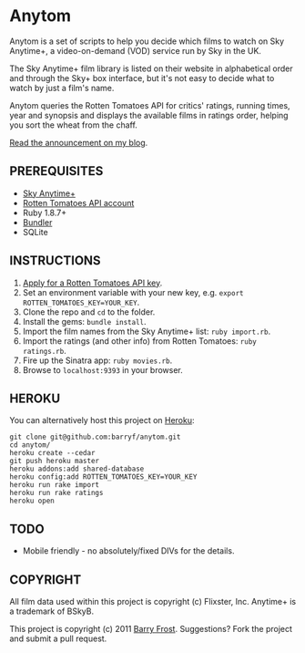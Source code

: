# Anytom

Anytom is a set of scripts to help you decide which films to watch on Sky Anytime+, a video-on-demand (VOD) service run by Sky in the UK. 

The Sky Anytime+ film library is listed on their website in alphabetical order and through the Sky+ box interface, but it's not easy to decide what to watch by just a film's name. 

Anytom queries the Rotten Tomatoes API for critics' ratings, running times, year and synopsis and displays the available films in ratings order, helping you sort the wheat from the chaff.

[Read the announcement on my blog](http://barryfrost.com/articles/deciding-what-film-to-watch-with-apis-and-ruby).

## PREREQUISITES

- [Sky Anytime+](http://www.sky.com/shop/tv/anytime-plus/get-it-now/)
- [Rotten Tomatoes API account](http://developer.rottentomatoes.com/member/register)
- Ruby 1.8.7+
- [Bundler](http://gembundler.com/)
- SQLite

## INSTRUCTIONS

1. [Apply for a Rotten Tomatoes API key](http://developer.rottentomatoes.com/member/register).
1. Set an environment variable with your new key, e.g. `export ROTTEN_TOMATOES_KEY=YOUR_KEY`.
1. Clone the repo and `cd` to the folder.
1. Install the gems: `bundle install`.
1. Import the film names from the Sky Anytime+ list: `ruby import.rb`.
1. Import the ratings (and other info) from Rotten Tomatoes: `ruby ratings.rb`.
1. Fire up the Sinatra app: `ruby movies.rb`.
1. Browse to `localhost:9393` in your browser.

## HEROKU

You can alternatively host this project on [Heroku](http://www.heroku.com/):

	git clone git@github.com:barryf/anytom.git
	cd anytom/
	heroku create --cedar
	git push heroku master
	heroku addons:add shared-database
	heroku config:add ROTTEN_TOMATOES_KEY=YOUR_KEY
	heroku run rake import
	heroku run rake ratings
	heroku open

## TODO

- Mobile friendly - no absolutely/fixed DIVs for the details.

## COPYRIGHT

All film data used within this project is copyright (c) Flixster, Inc. Anytime+ is a trademark of BSkyB.

This project is copyright (c) 2011 [Barry Frost](http://barryfrost.com). Suggestions? Fork the project and submit a pull request.

